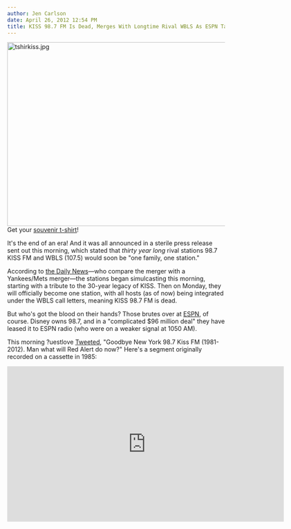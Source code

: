 ```yaml
---
author: Jen Carlson
date: April 26, 2012 12:54 PM
title: KISS 98.7 FM Is Dead, Merges With Longtime Rival WBLS As ESPN Takes Over Call Letters
---
```


<p><span class="mt-enclosure mt-enclosure-image" style="display: inline;"> <img alt="tshirkiss.jpg" src="https://web.archive.org/web/20120502002855im_/http://gothamist.com/attachments/arts_jen/tshirkiss.jpg" width="640" height="426" class="image-none"> </span><br>
<span class="photo_caption">Get your <a href="https://web.archive.org/web/20120502002855/http://www.ebay.com/itm/Vintage-Kiss-98-7-FM-New-York-Screen-Stars-Rare-Shirt-/270769934764#ht_500wt_1180">souvenir t-shirt</a>!</span></p>

<p>It&apos;s the end of an era! And it was all announced in a sterile press release sent out this morning, which stated that <em>thirty year long</em> rival stations 98.7 KISS FM and WBLS (107.5) would soon be &quot;one family, one station.&quot; </p>

<p>According to <a href="https://web.archive.org/web/20120502002855/http://www.nydailynews.com/sports/espn-buys-98-7-fm-frequency-sports-radio-station-home-nyc-legendary-kiss-fm-article-1.1067863">the Daily News</a>&#x2014;who compare the merger with a Yankees/Mets merger&#x2014;the stations began simulcasting this morning, starting with a tribute to the 30-year legacy of KISS. Then on Monday, they will officially become one station, with all hosts (as of now) being integrated under the WBLS call letters, meaning KISS 98.7 FM is dead.</p>

<p>But who&apos;s got the blood on their hands? Those brutes over at <a href="https://web.archive.org/web/20120502002855/http://espn.go.com/new-york/mlb/story/_/id/7857507/espn-new-york-1050-moving-987-fm-dial">ESPN</a>, of course. Disney owns 98.7, and in a &quot;complicated $96 million deal&quot; they have leased it to ESPN radio (who were on a weaker signal at 1050 AM).</p>

<p>This morning ?uestlove <a href="https://web.archive.org/web/20120502002855/https://twitter.com/#!/questlove">Tweeted</a>, &quot;Goodbye New York 98.7 Kiss FM (1981-2012). Man what will Red Alert do now?&quot; Here&apos;s a segment originally recorded on a cassette in 1985:</p>

<p><iframe width="640" height="360" src="https://web.archive.org/web/20120502002855if_/http://www.youtube.com/embed/wwWn5vdv0tA" frameborder="0" allowfullscreen></iframe></p>